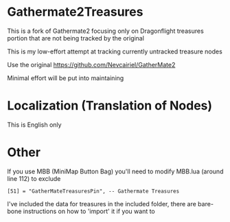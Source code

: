 # Gathermate2Treasures

This is a fork of Gathermate2 focusing only on Dragonflight treasures portion that are not being tracked by the original

This is my low-effort attempt at tracking currently untracked treasure nodes

Use the original https://github.com/Nevcairiel/GatherMate2

Minimal effort will be put into maintaining

# Localization (Translation of Nodes)

This is English only

# Other

If you use MBB (MiniMap Button Bag) you'll need to modify MBB.lua (around line 112) to exclude 

```	[51] = "GatherMateTreasuresPin", -- Gathermate Treasures ```

I've included the data for treasures in the included folder, there are bare-bone instructions on how to 'import' it if you want to
